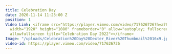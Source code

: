 ```yaml
---
title: Celebration Day
date: 2020-11-14 11:23:00 Z
position: 1
Video Link: <iframe src="https://player.vimeo.com/video/717626726?h=a7878c52f3&amp;badge=0&amp;autopause=0&amp;player_id=0&amp;app_id=58479"
  width="1920" height="1080" frameborder="0" allow="autoplay; fullscreen; picture-in-picture"
  allowfullscreen title="Celebration Day 2022"></iframe>
Image: "/uploads/Celebration%20Day%20Dexter_River%20Thumbnail%2016x9.jpg"
video-id: https://player.vimeo.com/video/717626726
---
```


